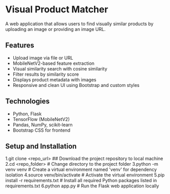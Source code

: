 # Visual Product Matcher

A web application that allows users to find visually similar products by uploading an image or providing an image URL.

## Features
- Upload image via file or URL
- MobileNetV2-based feature extraction
- Visual similarity search with cosine similarity
- Filter results by similarity score
- Displays product metadata with images
- Responsive and clean UI using Bootstrap and custom styles

## Technologies
- Python, Flask
- TensorFlow (MobileNetV2)
- Pandas, NumPy, scikit-learn
- Bootstrap CSS for frontend

## Setup and Installation

1.git clone <repo_url> ## Download the project repository to local machine
2.cd <repo_folder> # Change directory to the project folder
3.python -m venv venv  # Create a virtual environment named 'venv' for dependency isolation
4.source venv/bin/activate  # Activate the virtual environment 
5.pip install -r requirements.txt # Install all required Python packages listed in requirements.txt
6.python app.py    # Run the Flask web application locally


